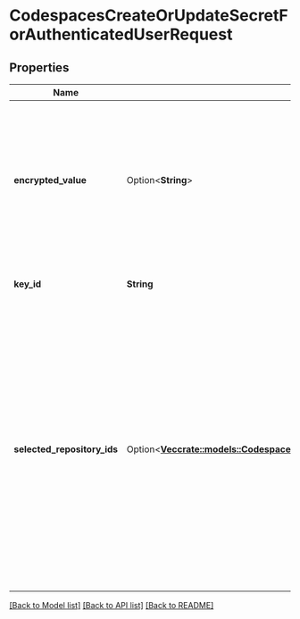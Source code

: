 # CodespacesCreateOrUpdateSecretForAuthenticatedUserRequest

## Properties

Name | Type | Description | Notes
------------ | ------------- | ------------- | -------------
**encrypted_value** | Option<**String**> | Value for your secret, encrypted with [LibSodium](https://libsodium.gitbook.io/doc/bindings_for_other_languages) using the public key retrieved from the [Get the public key for the authenticated user](https://docs.github.com/rest/codespaces/secrets#get-public-key-for-the-authenticated-user) endpoint. | [optional]
**key_id** | **String** | ID of the key you used to encrypt the secret. | 
**selected_repository_ids** | Option<[**Vec<crate::models::CodespacesCreateOrUpdateSecretForAuthenticatedUserRequestSelectedRepositoryIdsInner>**](codespaces_create_or_update_secret_for_authenticated_user_request_selected_repository_ids_inner.md)> | An array of repository ids that can access the user secret. You can manage the list of selected repositories using the [List selected repositories for a user secret](https://docs.github.com/rest/codespaces/secrets#list-selected-repositories-for-a-user-secret), [Set selected repositories for a user secret](https://docs.github.com/rest/codespaces/secrets#set-selected-repositories-for-a-user-secret), and [Remove a selected repository from a user secret](https://docs.github.com/rest/codespaces/secrets#remove-a-selected-repository-from-a-user-secret) endpoints. | [optional]

[[Back to Model list]](../README.md#documentation-for-models) [[Back to API list]](../README.md#documentation-for-api-endpoints) [[Back to README]](../README.md)


